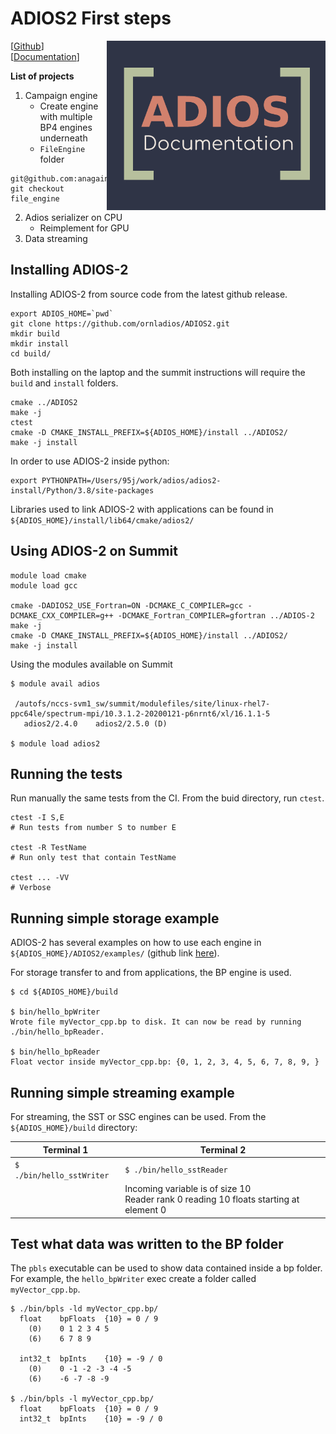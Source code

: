 # ADIOS2 First steps

<img src="logo.png" align="right" alt="Logo" width="350"/>

[[Github](https://github.com/ornladios/ADIOS2)] [[Documentation](https://adios2.readthedocs.io/en/latest/)]

**List of projects**
1. Campaign engine 
    * Create engine with multiple BP4 engines underneath
    * `FileEngine` folder

```
git@github.com:anagainaru/ADIOS2.git
git checkout file_engine
```
  
2. Adios serializer on CPU 
    * Reimplement for GPU
3. Data streaming

## Installing ADIOS-2 

Installing ADIOS-2 from source code from the latest github release.

```
export ADIOS_HOME=`pwd`
git clone https://github.com/ornladios/ADIOS2.git
mkdir build
mkdir install
cd build/
```

Both installing on the laptop and the summit instructions will require the `build` and `install` folders.

```
cmake ../ADIOS2
make -j
ctest
cmake -D CMAKE_INSTALL_PREFIX=${ADIOS_HOME}/install ../ADIOS2/
make -j install
```
In order to use ADIOS-2 inside python:
```
export PYTHONPATH=/Users/95j/work/adios/adios2-install/Python/3.8/site-packages
```

Libraries used to link ADIOS-2 with applications can be found in `${ADIOS_HOME}/install/lib64/cmake/adios2/`

## Using ADIOS-2 on Summit
```
module load cmake
module load gcc

cmake -DADIOS2_USE_Fortran=ON -DCMAKE_C_COMPILER=gcc -DCMAKE_CXX_COMPILER=g++ -DCMAKE_Fortran_COMPILER=gfortran ../ADIOS-2
make -j
cmake -D CMAKE_INSTALL_PREFIX=${ADIOS_HOME}/install ../ADIOS2/
make -j install
```
Using the modules available on Summit
```
$ module avail adios

 /autofs/nccs-svm1_sw/summit/modulefiles/site/linux-rhel7-ppc64le/spectrum-mpi/10.3.1.2-20200121-p6nrnt6/xl/16.1.1-5
   adios2/2.4.0    adios2/2.5.0 (D)

$ module load adios2
```

## Running the tests

Run manually the same tests from the CI. From the buid directory, run `ctest`.
```
ctest -I S,E 
# Run tests from number S to number E

ctest -R TestName
# Run only test that contain TestName

ctest ... -VV
# Verbose

```

## Running simple storage example

ADIOS-2 has several examples on how to use each engine in `${ADIOS_HOME}/ADIOS2/examples/` (github link [here](https://github.com/ornladios/ADIOS2/tree/master/examples)).

For storage transfer to and from applications, the BP engine is used.

```
$ cd ${ADIOS_HOME}/build

$ bin/hello_bpWriter
Wrote file myVector_cpp.bp to disk. It can now be read by running ./bin/hello_bpReader.

$ bin/hello_bpReader
Float vector inside myVector_cpp.bp: {0, 1, 2, 3, 4, 5, 6, 7, 8, 9, }
```

## Running simple streaming example

For streaming, the SST or SSC engines can be used. From the `${ADIOS_HOME}/build` directory:

| Terminal 1 | Terminal 2 |
|---|---|
|`$ ./bin/hello_sstWriter` | `$ ./bin/hello_sstReader` |
| | Incoming variable is of size 10 <br/> Reader rank 0 reading 10 floats starting at element 0 |

## Test what data was written to the BP folder

The `pbls` executable can be used to show data contained inside a bp folder. For example, the `hello_bpWriter` exec create a folder called `myVector_cpp.bp`.
```
$ ./bin/bpls -ld myVector_cpp.bp/
  float    bpFloats  {10} = 0 / 9
    (0)    0 1 2 3 4 5
    (6)    6 7 8 9 

  int32_t  bpInts    {10} = -9 / 0
    (0)    0 -1 -2 -3 -4 -5
    (6)    -6 -7 -8 -9 

$ ./bin/bpls -l myVector_cpp.bp/
  float    bpFloats  {10} = 0 / 9
  int32_t  bpInts    {10} = -9 / 0
```
